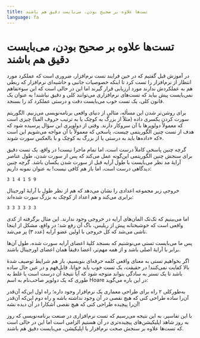 ```yaml
---
title: تست‌ها علاوه بر صحیح بودن، می‌بایست دقیق هم باشند
language: fa
---
```


# تست‌ها علاوه بر صحیح بودن، می‌بایست دقیق هم باشند
در آموزش قبل گفتیم که در حین فرایند تست نرم‌افزار، ضروری است که عملکرد مورد انتظار از نرم‌افزار را تست کرد تا اینکه خصوصیات جانبی و حاشیه‌ای نرم‌افزار که ربطی هم به عملکردش ندارند مورد ارزیابی قرار گیرند اما این در حالی است که این سوء‌تفاهم نمی‌بایست پیش بیاید که تست‌های نرم‌افزاری می‌توانند کلی و دقیق نباشند! به‌ عنوان یک قانون کلی، یک تست خوب می‌بایست دقت و درستی عملکرد کد را بسنجد.

برای روشن‌تر شدن این مسأله، مثالی از دنیای واقعی برنامه‌نویسی می‌زنیم. الگوریتم سورت کردن یکسری داده (مثلاً از بزرگ به کوچک یا به ترتیب حروف الفبا) چیزی است که معمولاً دولوپرها با آن سروکار دارند. وقتی از دولوپری این سؤال پرسیده شود که هدف از تست چنین الگوریتمی چیست، پاسخی که معمولاً با آن مواجه می‌شویم این است که «داده‌ها باید به درستی یا از بزرگ به کوچک و با بالعکس سورت شوند».

گرچه چنین پاسخی کاملاً درست است، اما تمام ماجرا نیست! در واقع، یک تست دقیق برای سنجش چنین الگوریتمی این‌گونه عمل می‌کند که پس از سورت شدن، طول عناصر آرایهٔ مد نظر می‌بایست با طول آرایه قبل از سورت شدن یکسان باشد. گرچه چنین دیدگاهی درست است،‌ اما باز هم کافی نیست! به عنوان نمونه داریم:
```
3 1 4 1 5 9
```
خروجی زیر مجموعه اعدادی را نشان می‌دهد که هم از نظر طول با آرایهٔ اورجینال برابری می‌کند و هم اعداد از کوچک به بزرگ سورت شده‌اند:
```
3 3 3 3 3 3
```
اما می‌بینیم که تک‌تک المان‌های آرایه در خروجی وجود ندارند. این مثال برگرفته از کدی واقعی است که خوشبختانه پیش از ریلیس، باگ آن رفع شد؛ در واقع،‌ مشکل از اینجا ناشی می‌شد که کل خروجی با اولین عضو آرایه (عدد ۳) پر می‌شد.

پس ما می‌بایست تستی می‌نوشتیم که بسنجد کلیهٔ اعضای آرایه سورت شده، طول آن‌ها برابر با آرایهٔ اصلی باشد و از همه مهم‌تر، اعضا دقیقاً همان اعضای اورجینال باشند.

اگر بخواهیم تستی به معنای واقعی کلمه حرفه‌ای بنویسیم، باز هم شرایط توصیف شدهٔ بالا کفایت نمی‌کنند! در حقیقت، یک تست خوب باید خوانا، قابل‌فهم و در عین حال ساده باشد تا یک تستر به سادگی بتواند متوجه شود که آیا نتیجهٔ آن درست است یا غلط به طوری که یک دولوپر صاحب‌نام به اسم Hoare در این باره می‌گوید:

به‌طورکلی ۲ راه برای طراحی معماری یک نرم‌افزار وجود داره؛ راه اول این‌که آن‌قدر آن‌را ساده طراحی کنی که هیچ نقصی در آن وجود نداشته باشه و راه دوم این‌که آن‌قدر آن‌را پیچیده طراحی کنی که هیچ نقصی آشکارا در آن دیده نشه!

با این تفاسیر، به این نتیجه می‌رسیم که تست نرم‌افزاری در صنعت برنامه‌نویسی که روز به روز شاهد اپلیکیشن‌های پیچیده‌‌تری در آن هستیم الزامی است اما این در حالی است که تست‌ها علاوه بر سنجش صحت نرم‌افزار یا اپلیکیشن، می‌بایست دقیق هم باشند.
